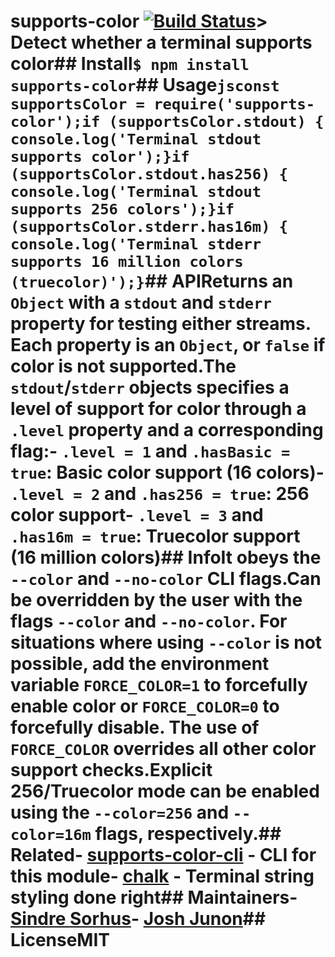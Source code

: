 # supports-color [![Build Status](https://travis-ci.org/chalk/supports-color.svg?branch=master)](https://travis-ci.org/chalk/supports-color)> Detect whether a terminal supports color## Install```$ npm install supports-color```## Usage```jsconst supportsColor = require('supports-color');if (supportsColor.stdout) {	console.log('Terminal stdout supports color');}if (supportsColor.stdout.has256) {	console.log('Terminal stdout supports 256 colors');}if (supportsColor.stderr.has16m) {	console.log('Terminal stderr supports 16 million colors (truecolor)');}```## APIReturns an `Object` with a `stdout` and `stderr` property for testing either streams. Each property is an `Object`, or `false` if color is not supported.The `stdout`/`stderr` objects specifies a level of support for color through a `.level` property and a corresponding flag:- `.level = 1` and `.hasBasic = true`: Basic color support (16 colors)- `.level = 2` and `.has256 = true`: 256 color support- `.level = 3` and `.has16m = true`: Truecolor support (16 million colors)## InfoIt obeys the `--color` and `--no-color` CLI flags.Can be overridden by the user with the flags `--color` and `--no-color`. For situations where using `--color` is not possible, add the environment variable `FORCE_COLOR=1` to forcefully enable color or `FORCE_COLOR=0` to forcefully disable. The use of `FORCE_COLOR` overrides all other color support checks.Explicit 256/Truecolor mode can be enabled using the `--color=256` and `--color=16m` flags, respectively.## Related- [supports-color-cli](https://github.com/chalk/supports-color-cli) - CLI for this module- [chalk](https://github.com/chalk/chalk) - Terminal string styling done right## Maintainers- [Sindre Sorhus](https://github.com/sindresorhus)- [Josh Junon](https://github.com/qix-)## LicenseMIT